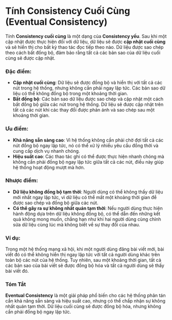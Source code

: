 # Tính Consistency Cuối Cùng (Eventual Consistency)

Tính **Consistency cuối cùng** là một dạng của **Consistency yếu**. Sau khi một cập nhật được thực hiện đối với dữ liệu, dữ liệu sẽ được **cập nhật cuối cùng** và sẽ hiển thị cho bất kỳ thao tác đọc tiếp theo nào. Dữ liệu được sao chép theo cách bất đồng bộ, đảm bảo rằng tất cả các bản sao của dữ liệu cuối cùng sẽ được cập nhật.

### Đặc điểm:
- **Cập nhật cuối cùng**: Dữ liệu sẽ được đồng bộ và hiển thị với tất cả các nút trong hệ thống, nhưng không cần phải ngay lập tức. Các bản sao dữ liệu có thể không đồng bộ trong một khoảng thời gian.
- **Bất đồng bộ**: Các bản sao dữ liệu được sao chép và cập nhật một cách bất đồng bộ giữa các nút trong hệ thống. Dữ liệu sẽ được cập nhật trên tất cả các nút khi các thay đổi được phản ánh và sao chép sau một khoảng thời gian.
  
### Ưu điểm:
- **Khả năng sẵn sàng cao**: Vì hệ thống không cần phải chờ đợi tất cả các nút đồng bộ ngay lập tức, nó có thể xử lý nhiều yêu cầu đồng thời và cung cấp dịch vụ nhanh chóng.
- **Hiệu suất cao**: Các thao tác ghi có thể được thực hiện nhanh chóng mà không cần phải đồng bộ ngay lập tức giữa tất cả các nút, điều này giúp hệ thống hoạt động mượt mà hơn.
  
### Nhược điểm:
- **Dữ liệu không đồng bộ tạm thời**: Người dùng có thể không thấy dữ liệu mới nhất ngay lập tức, vì dữ liệu có thể mất một khoảng thời gian để được sao chép và đồng bộ giữa các nút.
- **Có thể gây ra sự không nhất quán tạm thời**: Nếu người dùng thực hiện hành động dựa trên dữ liệu không đồng bộ, có thể dẫn đến những kết quả không mong muốn, chẳng hạn như khi hai người dùng cùng chỉnh sửa dữ liệu cùng lúc mà không biết về sự thay đổi của nhau.

### Ví dụ:
Trong một hệ thống mạng xã hội, khi một người dùng đăng bài viết mới, bài viết đó có thể không hiển thị ngay lập tức với tất cả người dùng khác trên toàn bộ các nút của hệ thống. Tuy nhiên, sau một khoảng thời gian, tất cả các bản sao của bài viết sẽ được đồng bộ hóa và tất cả người dùng sẽ thấy bài viết đó.

### Tóm Tắt
**Eventual Consistency** là một giải pháp phổ biến cho các hệ thống phân tán cần khả năng sẵn sàng và hiệu suất cao, nhưng có thể chấp nhận sự không nhất quán tạm thời. Dữ liệu cuối cùng sẽ được đồng bộ hóa, nhưng không cần phải đồng bộ ngay lập tức.